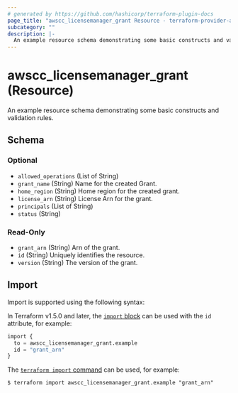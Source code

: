```yaml
---
# generated by https://github.com/hashicorp/terraform-plugin-docs
page_title: "awscc_licensemanager_grant Resource - terraform-provider-awscc"
subcategory: ""
description: |-
  An example resource schema demonstrating some basic constructs and validation rules.
---
```


# awscc_licensemanager_grant (Resource)

An example resource schema demonstrating some basic constructs and validation rules.



<!-- schema generated by tfplugindocs -->
## Schema

### Optional

- `allowed_operations` (List of String)
- `grant_name` (String) Name for the created Grant.
- `home_region` (String) Home region for the created grant.
- `license_arn` (String) License Arn for the grant.
- `principals` (List of String)
- `status` (String)

### Read-Only

- `grant_arn` (String) Arn of the grant.
- `id` (String) Uniquely identifies the resource.
- `version` (String) The version of the grant.

## Import

Import is supported using the following syntax:

In Terraform v1.5.0 and later, the [`import` block](https://developer.hashicorp.com/terraform/language/import) can be used with the `id` attribute, for example:

```terraform
import {
  to = awscc_licensemanager_grant.example
  id = "grant_arn"
}
```

The [`terraform import` command](https://developer.hashicorp.com/terraform/cli/commands/import) can be used, for example:

```shell
$ terraform import awscc_licensemanager_grant.example "grant_arn"
```
